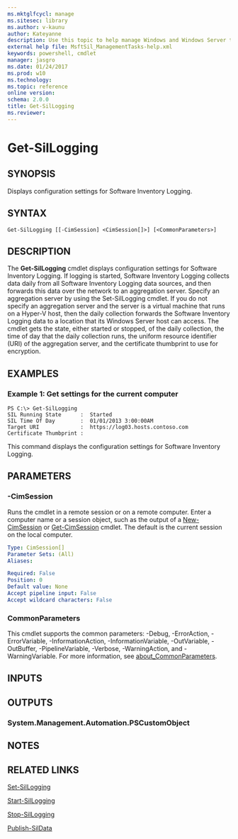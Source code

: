 ```yaml
---
ms.mktglfcycl: manage
ms.sitesec: library
ms.author: v-kaunu
author: Kateyanne
description: Use this topic to help manage Windows and Windows Server technologies with Windows PowerShell.
external help file: MsftSil_ManagementTasks-help.xml
keywords: powershell, cmdlet
manager: jasgro
ms.date: 01/24/2017
ms.prod: w10
ms.technology: 
ms.topic: reference
online version: 
schema: 2.0.0
title: Get-SilLogging
ms.reviewer:
---
```


# Get-SilLogging

## SYNOPSIS
Displays configuration settings for Software Inventory Logging.

## SYNTAX

```
Get-SilLogging [[-CimSession] <CimSession[]>] [<CommonParameters>]
```

## DESCRIPTION
The **Get-SilLogging** cmdlet displays configuration settings for Software Inventory Logging.
If logging is started, Software Inventory Logging collects data daily from all Software Inventory Logging data sources, and then forwards this data over the network to an aggregation server.
Specify an aggregation server by using the Set-SilLogging cmdlet.
If you do not specify an aggregation server and the server is a virtual machine that runs on a Hyper-V host, then the daily collection forwards the Software Inventory Logging data to a location that its Windows Server host can access.
The cmdlet gets the state, either started or stopped, of the daily collection, the time of day that the daily collection runs, the uniform resource identifier (URI) of the aggregation server, and the certificate thumbprint to use for encryption.

## EXAMPLES

### Example 1: Get settings for the current computer
```
PS C:\> Get-SilLogging
SIL Running State      :  Started
SIL Time Of Day        :  01/01/2013 3:00:00AM
Target URI             :  https://log03.hosts.contoso.com
Certificate Thumbprint :
```

This command displays the configuration settings for Software Inventory Logging.

## PARAMETERS

### -CimSession
Runs the cmdlet in a remote session or on a remote computer.
Enter a computer name or a session object, such as the output of a [New-CimSession](https://go.microsoft.com/fwlink/p/?LinkId=227967) or [Get-CimSession](https://go.microsoft.com/fwlink/p/?LinkId=227966) cmdlet.
The default is the current session on the local computer.

```yaml
Type: CimSession[]
Parameter Sets: (All)
Aliases: 

Required: False
Position: 0
Default value: None
Accept pipeline input: False
Accept wildcard characters: False
```

### CommonParameters
This cmdlet supports the common parameters: -Debug, -ErrorAction, -ErrorVariable, -InformationAction, -InformationVariable, -OutVariable, -OutBuffer, -PipelineVariable, -Verbose, -WarningAction, and -WarningVariable. For more information, see [about_CommonParameters](https://go.microsoft.com/fwlink/?LinkID=113216).

## INPUTS

## OUTPUTS

### System.Management.Automation.PSCustomObject

## NOTES

## RELATED LINKS

[Set-SilLogging](./Set-SilLogging.md)

[Start-SilLogging](./Start-SilLogging.md)

[Stop-SilLogging](./Stop-SilLogging.md)

[Publish-SilData](./Publish-SilData.md)

